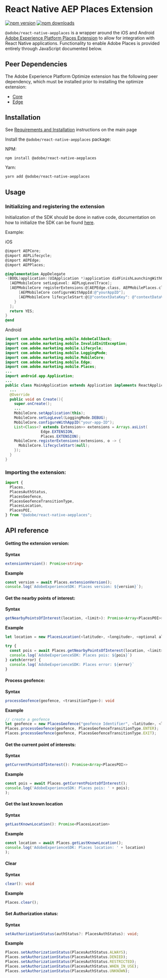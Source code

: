 # React Native AEP Places Extension

[![npm version](https://badge.fury.io/js/%40adobe%2Freact-native-aepplaces.svg)](https://www.npmjs.com/package/@adobe/react-native-aepplaces)
[![npm downloads](https://img.shields.io/npm/dm/@adobe/react-native-aepplaces)](https://www.npmjs.com/package/@adobe/react-native-aepplaces)

`@adobe/react-native-aepplaces` is a wrapper around the iOS and Android [Adobe Experience Platform Places Extension](https://developer.adobe.com/client-sdks/documentation/places) to allow for integration with React Native applications. Functionality to enable Adobe Places is provided entirely through JavaScript documented below.

## Peer Dependencies

The Adobe Experience Platform Optimize extension has the following peer dependency, which must be installed prior to installing the optimize extension:

- [Core](../core/README.md)
- [Edge](../edge/README.md)

## Installation

See [Requirements and Installation](https://github.com/adobe/aepsdk-react-native#requirements) instructions on the main page

Install the `@adobe/react-native-aepplaces` package:

NPM:

```bash
npm install @adobe/react-native-aepplaces
```

Yarn:

```bash
yarn add @adobe/react-native-aepplaces
```

## Usage

### Initializing and registering the extension

Initialization of the SDK should be done in native code, documentation on how to initialize the SDK can be found [here](https://github.com/adobe/aepsdk-react-native#initializing).

Example:

iOS

```objectivec
@import AEPCore;
@import AEPLifecycle;
@import AEPEdge;
@import AEPPlaces;

@implementation AppDelegate
-(BOOL)application:(UIApplication *)application didFinishLaunchingWithOptions:(NSDictionary *)launchOptions {
  [AEPMobileCore setLogLevel: AEPLogLevelTrace];
  [AEPMobileCore registerExtensions:@[AEPEdge.class, AEPMobilePlaces.class] completion:^{
      [AEPMobileCore configureWithAppId:@"yourAppID"];
      [AEPMobileCore lifecycleStart:@{@"contextDataKey": @"contextDataVal"}];
    }
  ];
  return YES;
}
@end
```

Android

```java
import com.adobe.marketing.mobile.AdobeCallback;
import com.adobe.marketing.mobile.InvalidInitException;
import com.adobe.marketing.mobile.Lifecycle;
import com.adobe.marketing.mobile.LoggingMode;
import com.adobe.marketing.mobile.MobileCore;
import com.adobe.marketing.mobile.Edge;
import com.adobe.marketing.mobile.Places;
...
import android.app.Application;
...
public class MainApplication extends Application implements ReactApplication {
  ...
  @Override
  public void on Create(){
    super.onCreate();
    ...
    MobileCore.setApplication(this);
    MobileCore.setLogLevel(LoggingMode.DEBUG);
    MobileCore.configureWithAppID("your-app-ID");
    List<Class<? extends Extension>> extensions = Arrays.asList(
                Edge.EXTENSION,
                Places.EXTENSION);
    MobileCore.registerExtensions(extensions, o -> {
      MobileCore.lifecycleStart(null);
    });
  }
}
```

### Importing the extension:

```typescript
import {
  Places,
  PlacesAuthStatus,
  PlacesGeofence,
  PlacesGeofenceTransitionType,
  PlacesLocation,
  PlacesPOI,
} from "@adobe/react-native-aepplaces";
```

## API reference

#### Getting the extension version:

**Syntax**

```typescript
extensionVersion(): Promise<string>
```

**Example**

```typescript
const version = await Places.extensionVersion();
console.log(`AdobeExperienceSDK: Places version: ${version}`);
```

#### Get the nearby points of interest:

**Syntax**

```typescript
getNearbyPointsOfInterest(location, <limit>): Promise<Array<PlacesPOI>>
```

**Example**

```typescript
let location = new PlacesLocation(<latitude>, <longitude>, <optional altitude>, <optional speed>, <optional accuracy>);

try {
  const pois = await Places.getNearbyPointsOfInterest(location, <limit>);
  console.log(`AdobeExperienceSDK: Places pois: ${pois}`)
} catch(error) {
  console.log(`AdobeExperienceSDK: Places error: ${error}`
}
```

#### Process geofence:

**Syntax**

```typescript
processGeofence(geofence, <transitionType>): void
```

**Example**

```typescript
// create a geofence
let geofence = new PlacesGeofence("geofence Identifier", <latitude>, <longitude>, <radius>, <optional expiration-duration>);
Places.processGeofence(geofence, PlacesGeofenceTransitionType.ENTER);
Places.processGeofence(geofence, PlacesGeofenceTransitionType.EXIT);
```

#### Get the current point of interests:

**Syntax**

```typescript
getCurrentPointsOfInterest(): Promise<Array<PlacesPOI>>
```

**Example**

```typescript
const pois = await Places.getCurrentPointsOfInterest();
console.log('AdobeExperienceSDK: Places pois: ' + pois);
);
```

#### Get the last known location

**Syntax**

```typescript
getLastKnownLocation(): Promise<PlacesLocation>
```

**Example**

```typescript
const location = await Places.getLastKnownLocation();
console.log('AdobeExperienceSDK: Places location: ' + location)
);
```

#### Clear

**Syntax**

```typescript
clear(): void
```

**Example**

```typescript
Places.clear();
```

#### Set Authorization status:

**Syntax**

```typescript
setAuthorizationStatus(authStatus?: PlacesAuthStatus): void;
```

**Example**

```typescript
Places.setAuthorizationStatus(PlacesAuthStatus.ALWAYS);
Places.setAuthorizationStatus(PlacesAuthStatus.DENIED);
Places.setAuthorizationStatus(PlacesAuthStatus.RESTRICTED);
Places.setAuthorizationStatus(PlacesAuthStatus.WHEN_IN_USE);
Places.setAuthorizationStatus(PlacesAuthStatus.UNKNOWN);
```
